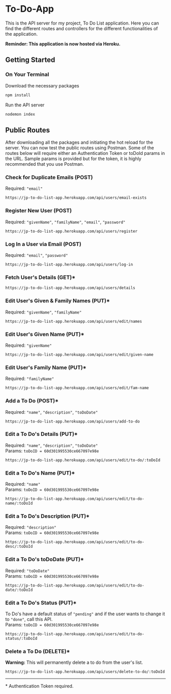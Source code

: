 # To-Do-App
This is the API server for my project, To Do List application. Here you can find the different routes and controllers for the different functionalities of the application.

**Reminder: This application is now hosted via Heroku.**

## Getting Started
### On Your Terminal
Download the necessary packages
```bash
npm install
```

Run the API server
```bash
nodemon index
```

## Public Routes
After downloading all the packages and initiating the hot reload for the server. You can now test the public routes using Postman. Some of the routes below will require either an Authentication Token or toDoId params in the URL. Sample params is provided but for the token, it is highly recommended that you use Postman.

### Check for Duplicate Emails (POST)
Required: `"email"`
```
https://jp-to-do-list-app.herokuapp.com/api/users/email-exists
```

### Register New User (POST)
Required: `"givenName"`, `"familyName"`, `"email"`, `"password"`
```
https://jp-to-do-list-app.herokuapp.com/api/users/register
```

### Log In a User via Email (POST)
Required: `"email"`, `"password"`
```
https://jp-to-do-list-app.herokuapp.com/api/users/log-in
```

### Fetch User's Details (GET)*
```
https://jp-to-do-list-app.herokuapp.com/api/users/details
```

### Edit User's Given & Family Names (PUT)*
Required: `"givenName"`, `"familyName"`
```
https://jp-to-do-list-app.herokuapp.com/api/users/edit/names
```

### Edit User's Given Name (PUT)*
Required: `"givenName"`
```
https://jp-to-do-list-app.herokuapp.com/api/users/edit/given-name
```

### Edit User's Family Name (PUT)*
Required: `"familyName"`
```
https://jp-to-do-list-app.herokuapp.com/api/users/edit/fam-name
```

### Add a To Do (POST)*
Required: `"name"`, `"description"`, `"toDoDate"`
```
https://jp-to-do-list-app.herokuapp.com/api/users/add-to-do
```

### Edit a To Do's Details (PUT)*
Required: `"name"`, `"description"`, `"toDoDate"` \
Params: `toDoID = 60d301995530ce667097e98e`
```
https://jp-to-do-list-app.herokuapp.com/api/users/edit/to-do/:toDoId
```

### Edit a To Do's Name (PUT)*
Required: `"name"` \
Params: `toDoID = 60d301995530ce667097e98e`
```
https://jp-to-do-list-app.herokuapp.com/api/users/edit/to-do-name/:toDoId
```

### Edit a To Do's Description (PUT)*
Required: `"description"` \
Params: `toDoID = 60d301995530ce667097e98e`
```
https://jp-to-do-list-app.herokuapp.com/api/users/edit/to-do-desc/:toDoId
```

### Edit a To Do's toDoDate (PUT)*
Required: `"toDoDate"` \
Params: `toDoID = 60d301995530ce667097e98e`
```
https://jp-to-do-list-app.herokuapp.com/api/users/edit/to-do-date/:toDoId
```

### Edit a To Do's Status (PUT)*
To Do's have a default status of `"pending"` and if the user wants to change it to `"done"`, call this API. \
Params: `toDoID = 60d301995530ce667097e98e`
```
https://jp-to-do-list-app.herokuapp.com/api/users/edit/to-do-status/:toDoId
```

### Delete a To Do (DELETE)*
**Warning:** This will permanently delete a to do from the user's list.
```
https://jp-to-do-list-app.herokuapp.com/api/users/delete-to-do/:toDoId
```
---
\* Authentication Token required.
